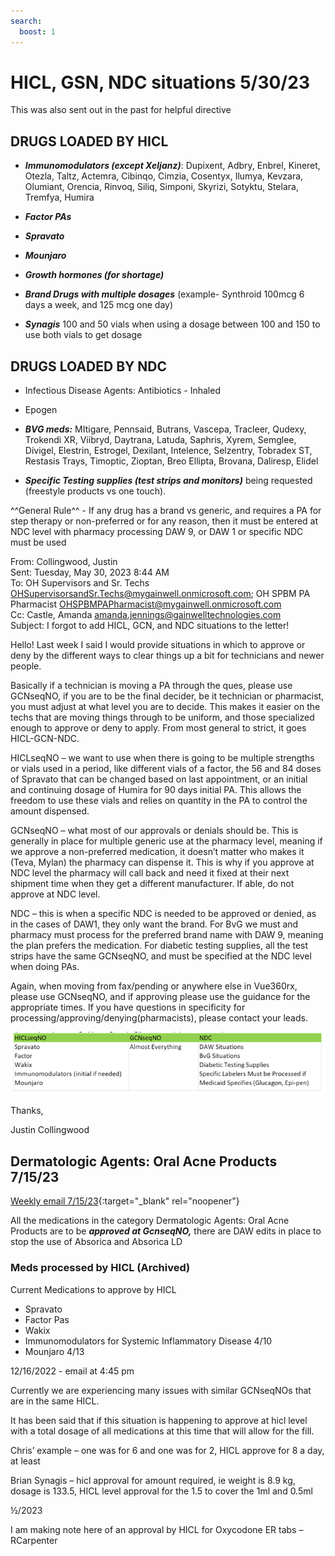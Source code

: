 ```yaml
---
search:
  boost: 1
---
```


# HICL, GSN, NDC situations 5/30/23

This was also sent out in the past for helpful directive

## DRUGS LOADED BY HICL 

- ***Immunomodulators (except Xeljanz)***: Dupixent, Adbry, Enbrel, Kineret, Otezla, Taltz, Actemra, Cibinqo, Cimzia, Cosentyx, 
Ilumya, Kevzara, Olumiant, Orencia, Rinvoq, Siliq, Simponi, Skyrizi, Sotyktu, Stelara, Tremfya, Humira

- ***Factor PAs*** 
- ***Spravato***
- ***Mounjaro***
- ***Growth hormones (for shortage)***
- ***Brand Drugs with multiple dosages*** (example- Synthroid 100mcg 6 days a week, and 125 mcg one day)
- ***Synagis*** 100 and 50 vials when using a dosage between 100 and 150 to use both vials to get dosage 
 
## DRUGS LOADED BY NDC 

- Infectious Disease Agents: Antibiotics - Inhaled 
- Epogen 
- ***BVG meds:*** MItigare, Pennsaid, Butrans, Vascepa, Tracleer, Qudexy, Trokendi XR, Viibryd, Daytrana, 
Latuda, Saphris, Xyrem, Semglee, Divigel, Elestrin, Estrogel, Dexilant, Intelence, Selzentry, Tobradex ST, 
Restasis Trays, Timoptic, Zioptan, Breo Ellipta, Brovana, Daliresp, Elidel

- ***Specific Testing supplies (test strips and monitors)*** being requested (freestyle products vs one touch). 

^^General Rule^^ - If any drug has a brand vs generic, and requires a PA for step therapy or non-preferred or for any reason, then it must be entered at NDC level with pharmacy processing DAW 9, or DAW 1 or specific NDC must be used 

From: Collingwood, Justin</br> 
Sent: Tuesday, May 30, 2023 8:44 AM</br>
To: OH Supervisors and Sr. Techs <OHSupervisorsandSr.Techs@mygainwell.onmicrosoft.com>; OH SPBM PA Pharmacist <OHSPBMPAPharmacist@mygainwell.onmicrosoft.com></br>
Cc: Castle, Amanda <amanda.jennings@gainwelltechnologies.com></br>
Subject: I forgot to add HICL, GCN, and NDC situations to the letter!

Hello!
Last week I said I would provide situations in which to approve or deny by the different ways to clear things up a bit for technicians and newer people. 

Basically if a technician is moving a PA through the ques, please use GCNseqNO, if you are to be the final decider, be it technician or pharmacist, you must adjust at what level you are to decide. This makes it easier on the techs that are moving things through to be uniform, and those specialized enough to approve or deny to apply.
From most general to strict, it goes HICL-GCN-NDC.

HICLseqNO – we want to use when there is going to be multiple strengths or vials used in a period, like different vials of a factor, the 56 and 84 doses of Spravato that can be changed based on last appointment, or an initial and continuing dosage of Humira for 90 days initial PA. This allows the freedom to use these vials and relies on quantity in the PA to control the amount dispensed. 

GCNseqNO – what most of our approvals or denials should be. This is generally in place for multiple generic use at the pharmacy level, meaning if we approve a non-preferred medication, it doesn’t matter who makes it (Teva, Mylan) the pharmacy can dispense it. This is why if you approve at NDC level the pharmacy will call back and need it fixed at their next shipment time when they get a different manufacturer. If able, do not approve at NDC level.

NDC – this is when a specific NDC is needed to be approved or denied, as in the cases of DAW1, they only want the brand. For BvG we must and pharmacy must process for the preferred brand name with DAW 9, meaning the plan prefers the medication. For diabetic testing supplies, all the test strips have the same GCNseqNO, and must be specified at the NDC level when doing PAs.

Again, when moving from fax/pending or anywhere else in Vue360rx, please use GCNseqNO, and if approving please use the guidance for the appropriate times. If you have questions in specificity for processing/approving/denying(pharmacists), please contact your leads.

![Alt text](hicl.png)

Thanks,

Justin Collingwood

## Dermatologic Agents: Oral Acne Products 7/15/23

[Weekly email 7/15/23](https://mygainwell-my.sharepoint.com/:w:/g/personal/christopher_nguyen_gainwelltechnologies_com/Edoz5EXv0y5CgMYp9JWPP5oBjkmbGn0Im0LHE_uJQj1UVA?e=ccNWA0){:target="_blank" rel="noopener"}

All the medications in the category Dermatologic Agents: Oral Acne Products are to be ***approved at GcnseqNO,*** there are DAW edits in place to stop the use of Absorica and Absorica LD



### Meds processed by HICL (Archived)

Current Medications to approve by HICL

- Spravato
- Factor Pas
- Wakix
- Immunomodulators for Systemic Inflammatory Disease 4/10
- Mounjaro 4/13

12/16/2022 - email at 4:45 pm	

Currently we are experiencing many issues with similar GCNseqNOs that are in the same HICL.

It has been said that if this situation is happening to approve at hicl level with a total dosage of all medications at this time that will allow for the fill.

Chris’ example – one was for 6 and one was for 2, HICL approve for 8 a day, at least

Brian Synagis – hicl approval for amount required, ie weight is 8.9 kg, dosage is 133.5, HICL level approval for the 1.5 to cover the 1ml and 0.5ml

½/2023

I am making note here of an approval by HICL for Oxycodone ER tabs – RCarpenter 
